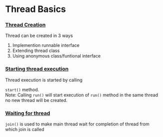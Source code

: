 <h1>Thread Basics</h1>
<h3><a href="https://github.com/CodeRBling/practice/blob/dev/MultiThreading/src/com/practice/one/ThreadOne.java">Thread Creation</a></h3>
<p>Thread can be created in 3 ways</p>
<ol>
	<li>Implemention runnable interface</li>
	<li>Extending thread class</li>
	<li>Using anonymous class/funtional interface</li>
</ol>
<h3><a href="https://github.com/CodeRBling/practice/blob/dev/MultiThreading/src/com/practice/one/MainClass.java">Starting thread execution</a></h3>
<p>Thread execution is started by calling </p><code>start()</code> method.
<br>Note: Calling <code>run()</code> will start execution of <code>run()</code> method in the same thread no new thread will be created.
<h3><a href="https://github.com/CodeRBling/practice/blob/dev/MultiThreading/src/com/practice/one/MainClass.java">Waiting for thread</a></h3>
<p><code>join()</code> is used to make main thread wait for completion of thread from which join is called</p>
